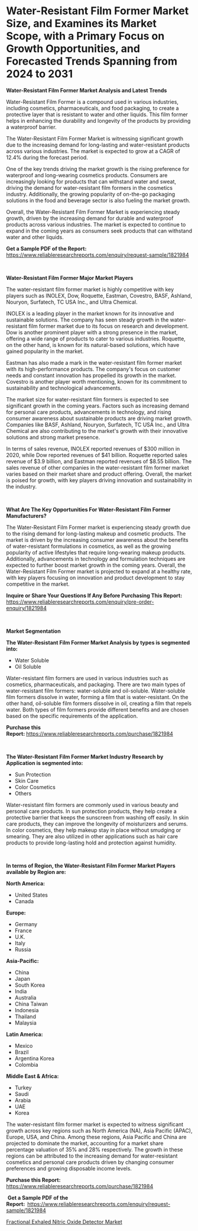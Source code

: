<p><h1>Water-Resistant Film Former Market Size, and Examines its Market Scope, with a Primary Focus on Growth Opportunities, and Forecasted Trends Spanning from 2024 to 2031</h1></p><p><strong>Water-Resistant Film Former Market Analysis and Latest Trends</strong></p>
<p><p>Water-Resistant Film Former is a compound used in various industries, including cosmetics, pharmaceuticals, and food packaging, to create a protective layer that is resistant to water and other liquids. This film former helps in enhancing the durability and longevity of the products by providing a waterproof barrier.</p><p>The Water-Resistant Film Former Market is witnessing significant growth due to the increasing demand for long-lasting and water-resistant products across various industries. The market is expected to grow at a CAGR of 12.4% during the forecast period.</p><p>One of the key trends driving the market growth is the rising preference for waterproof and long-wearing cosmetics products. Consumers are increasingly looking for products that can withstand water and sweat, driving the demand for water-resistant film formers in the cosmetics industry. Additionally, the growing popularity of on-the-go packaging solutions in the food and beverage sector is also fueling the market growth.</p><p>Overall, the Water-Resistant Film Former Market is experiencing steady growth, driven by the increasing demand for durable and waterproof products across various industries. The market is expected to continue to expand in the coming years as consumers seek products that can withstand water and other liquids.</p></p>
<p><strong>Get a Sample PDF of the Report:&nbsp;</strong> <a href="https://www.reliableresearchreports.com/enquiry/request-sample/1821984">https://www.reliableresearchreports.com/enquiry/request-sample/1821984</a></p>
<p>&nbsp;</p>
<p><strong>Water-Resistant Film Former Major Market Players</strong></p>
<p><p>The water-resistant film former market is highly competitive with key players such as INOLEX, Dow, Roquette, Eastman, Covestro, BASF, Ashland, Nouryon, Surfatech, TC USA Inc., and Ultra Chemical. </p><p>INOLEX is a leading player in the market known for its innovative and sustainable solutions. The company has seen steady growth in the water-resistant film former market due to its focus on research and development. Dow is another prominent player with a strong presence in the market, offering a wide range of products to cater to various industries. Roquette, on the other hand, is known for its natural-based solutions, which have gained popularity in the market.</p><p>Eastman has also made a mark in the water-resistant film former market with its high-performance products. The company's focus on customer needs and constant innovation has propelled its growth in the market. Covestro is another player worth mentioning, known for its commitment to sustainability and technological advancements.</p><p>The market size for water-resistant film formers is expected to see significant growth in the coming years. Factors such as increasing demand for personal care products, advancements in technology, and rising consumer awareness about sustainable products are driving market growth. Companies like BASF, Ashland, Nouryon, Surfatech, TC USA Inc., and Ultra Chemical are also contributing to the market's growth with their innovative solutions and strong market presence.</p><p>In terms of sales revenue, INOLEX reported revenues of $300 million in 2020, while Dow reported revenues of $41 billion. Roquette reported sales revenue of $3.9 billion, and Eastman reported revenues of $8.55 billion. The sales revenue of other companies in the water-resistant film former market varies based on their market share and product offering. Overall, the market is poised for growth, with key players driving innovation and sustainability in the industry.</p></p>
<p>&nbsp;</p>
<p><strong>What Are The Key Opportunities For Water-Resistant Film Former Manufacturers?</strong></p>
<p><p>The Water-Resistant Film Former market is experiencing steady growth due to the rising demand for long-lasting makeup and cosmetic products. The market is driven by the increasing consumer awareness about the benefits of water-resistant formulations in cosmetics, as well as the growing popularity of active lifestyles that require long-wearing makeup products. Additionally, advancements in technology and formulation techniques are expected to further boost market growth in the coming years. Overall, the Water-Resistant Film Former market is projected to expand at a healthy rate, with key players focusing on innovation and product development to stay competitive in the market.</p></p>
<p><strong>Inquire or Share Your Questions If Any Before Purchasing This Report:</strong> <a href="https://www.reliableresearchreports.com/enquiry/pre-order-enquiry/1821984">https://www.reliableresearchreports.com/enquiry/pre-order-enquiry/1821984</a></p>
<p>&nbsp;</p>
<p><strong>Market Segmentation</strong></p>
<p><strong>The Water-Resistant Film Former Market Analysis by types is segmented into:</strong></p>
<p><ul><li>Water Soluble</li><li>Oil Soluble</li></ul></p>
<p><p>Water-resistant film formers are used in various industries such as cosmetics, pharmaceuticals, and packaging. There are two main types of water-resistant film formers: water-soluble and oil-soluble. Water-soluble film formers dissolve in water, forming a film that is water-resistant. On the other hand, oil-soluble film formers dissolve in oil, creating a film that repels water. Both types of film formers provide different benefits and are chosen based on the specific requirements of the application.</p></p>
<p><strong>Purchase this Report:&nbsp;</strong><a href="https://www.reliableresearchreports.com/purchase/1821984">https://www.reliableresearchreports.com/purchase/1821984</a></p>
<p>&nbsp;</p>
<p><strong>The Water-Resistant Film Former Market Industry Research by Application is segmented into:</strong></p>
<p><ul><li>Sun Protection</li><li>Skin Care</li><li>Color Cosmetics</li><li>Others</li></ul></p>
<p><p>Water-resistant film formers are commonly used in various beauty and personal care products. In sun protection products, they help create a protective barrier that keeps the sunscreen from washing off easily. In skin care products, they can improve the longevity of moisturizers and serums. In color cosmetics, they help makeup stay in place without smudging or smearing. They are also utilized in other applications such as hair care products to provide long-lasting hold and protection against humidity.</p></p>
<p>&nbsp;</p>
<p><strong>In terms of Region, the Water-Resistant Film Former Market Players available by Region are:</strong></p>
<p>
    <p> <strong> North America: </strong>
        <ul>
            <li>United States</li>
            <li>Canada</li>
        </ul>
        </p> 
    <p> <strong> Europe: </strong>
        <ul>
            <li>Germany</li>
            <li>France</li>
            <li>U.K.</li>
            <li>Italy</li>
            <li>Russia</li>
        </ul>
        </p> 
    <p> <strong> Asia-Pacific: </strong>
        <ul>
            <li>China</li>
            <li>Japan</li>
            <li>South Korea</li>
            <li>India</li>
            <li>Australia</li>
            <li>China Taiwan</li>
            <li>Indonesia</li>
            <li>Thailand</li>
            <li>Malaysia</li>
        </ul>
        </p> 
    <p> <strong> Latin America: </strong>
        <ul>
            <li>Mexico</li>
            <li>Brazil</li>
            <li>Argentina Korea</li>
            <li>Colombia</li>
        </ul>
        </p> 
    <p> <strong> Middle East & Africa: </strong>
        <ul>
            <li>Turkey</li>
            <li>Saudi</li>
            <li>Arabia</li>
            <li>UAE</li>
            <li>Korea</li>
        </ul>
    </p>
    </p>
<p><p>The water-resistant film former market is expected to witness significant growth across key regions such as North America (NA), Asia Pacific (APAC), Europe, USA, and China. Among these regions, Asia Pacific and China are projected to dominate the market, accounting for a market share percentage valuation of 35% and 28% respectively. The growth in these regions can be attributed to the increasing demand for water-resistant cosmetics and personal care products driven by changing consumer preferences and growing disposable income levels.</p></p>
<p><strong>Purchase this Report: </strong><a href="https://www.reliableresearchreports.com/purchase/1821984">https://www.reliableresearchreports.com/purchase/1821984</a></p>
<p>&nbsp;<strong>Get a Sample PDF of the Report:&nbsp;&nbsp;</strong><a href="https://www.reliableresearchreports.com/enquiry/request-sample/1821984">https://www.reliableresearchreports.com/enquiry/request-sample/1821984</a></p>
<p><strong></strong></p>
<p><p><a href="https://confirmed-shield-e13.notion.site/Fractional-Exhaled-Nitric-Oxide-Detector-Market-Research-Report-Reveals-The-Latest-Trends-And-Opport-b24cec25467448edb4309d6960e93edf">Fractional Exhaled Nitric Oxide Detector Market</a></p></p>
